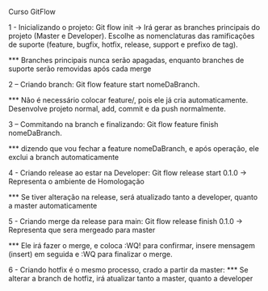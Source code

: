 Curso GitFlow

1 - Inicializando o projeto:
Git flow init -> Irá gerar as branches principais do projeto (Master e Developer).
	Escolhe as nomenclaturas das ramificações de suporte (feature, bugfix, hotfix, release, support e prefixo de tag).
	
*** Branches principais nunca serão apagadas, enquanto branches de suporte serão removidas após cada merge

2 – Criando branch:
Git flow feature start nomeDaBranch.

*** Não é necessário colocar feature/, pois ele já cria automaticamente.
	Desenvolve projeto normal, add, commit e da push normalmente.

3 – Commitando na branch e finalizando:
Git flow feature finish nomeDaBranch.

*** dizendo que vou fechar a feature nomeDaBranch, e após operação, ele exclui a branch automaticamente

4 - Criando release ao estar na Developer:
Git flow release start 0.1.0 -> Representa o ambiente de Homologação

*** Se tiver alteração na release, será atualizado tanto a developer, quanto a master automaticamente

5 - Criando merge da release para main:
Git flow release finish 0.1.0 -> Representa que sera mergeado para master

 *** Ele irá fazer o merge, e coloca :WQ! para confirmar, insere mensagem (insert) em seguida e :WQ para finalizar o merge. 
 
 6 - Criando hotfix é o mesmo processo, crado a partir da master:
 *** Se alterar a branch de hotfiz, irá atualizar tanto a master, quanto a developer
